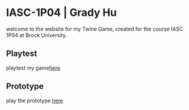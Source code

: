 # IASC-1P04 | Grady Hu

welcome to the website for my Twine Game, created for the course IASC 1P04 at Brock University.

## Playtest

playtest my game[here](playtest/playtest)

## Prototype

play the prototype [here](prototype/TwineGameprototype_GradyHu.html)
